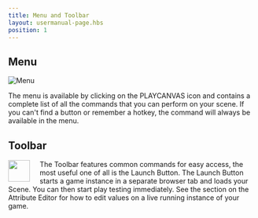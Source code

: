 ```yaml
---
title: Menu and Toolbar
layout: usermanual-page.hbs
position: 1
---
```


## Menu

![Menu][1]

The menu is available by clicking on the PLAYCANVAS icon and contains a complete list of all the commands that you can perform on your scene. If you can't find a button or remember a hotkey, the command will always be available in the menu.

## Toolbar

<img loading="lazy" src="/images/user-manual/editor/menus-and-toolbar/toolbar.png" style="padding-right: 20px; float: left;" width="44">

The Toolbar features common commands for easy access, the most useful one of all is the Launch Button. The Launch Button starts a game instance in a separate browser tab and loads your Scene. You can then start play testing immediately. See the section on the Attribute Editor for how to edit values on a live running instance of your game.

[1]: /images/user-manual/editor/menus-and-toolbar/menu.png
